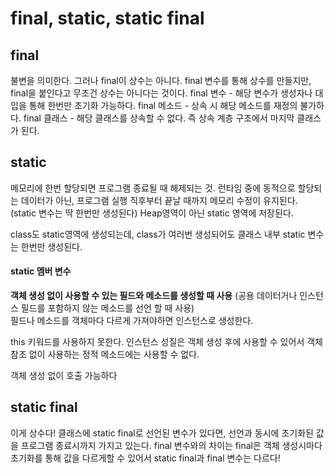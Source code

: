 # final, static, static final

## final
불변을 의미한다. 그러나 final이 상수는 아니다. final 변수를 통해 상수를 만들지만, final을 붙인다고 무조건 상수는 아니다는 것이다. 
final 변수 - 해당 변수가 생성자나 대입을 통해 한번만 초기화 가능하다.
final 메소드 - 상속 시 해당 메소드를 재정의 불가하다.
final 클래스 - 해당 클래스를 상속할 수 없다. 즉 상속 계층 구조에서 마지막 클래스가 된다.    


## static
메모리에 한번 할당되면 프로그램 종료될 때 해제되는 것. 런타임 중에 동적으로 할당되는 데이터가 아닌, 프로그램 실행 직후부터 끝날 때까지 메모리 수정이 유지된다. (static 변수는 딱 한번만 생성된다)
Heap영역이 아닌 static 영역에 저장된다. 

class도 static영역에 생성되는데, class가 여러번 생성되어도 클래스 내부 static 변수는 한번만 생성된다.

#### static 멤버 변수 
**객체 생성 없이 사용할 수 있는 필드와 메소드를 생성할 때 사용** (공용 데이터거나 인스턴스 필드를 포함하지 않는 메소드를 선언 할 때 사용)<br/>
필드나 메소드를 객체마다 다르게 가져야하면 인스턴스로 생성한다.

this 키워드를 사용하지 못한다.
인스턴스 성질은 객체 생성 후에 사용할 수 있어서 객체 참조 없이 사용하는 정적 메소드에는 사용할 수 없다.

객체 생성 없이 호출 가능하다


## static final
이게 상수다! 클래스에 static final로 선언된 변수가 있다면, 선언과 동시에 초기화된 값을 프로그램 종료시까지 가지고 있는다. final 변수와의 차이는 final은 객체 생성시마다 초기화를 통해 값을 다르게할 수 있어서 static final과 final 변수는 다르다!
